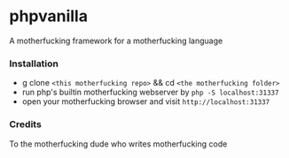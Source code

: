 # phpvanilla

A motherfucking framework for a motherfucking language


### Installation

- g clone `<this motherfucking repo>` && cd `<the motherfucking folder>`
- run php's builtin motherfucking webserver by `php -S localhost:31337`
- open your motherfucking browser and visit `http://localhost:31337`


### Credits

To the motherfucking dude who writes motherfucking code
